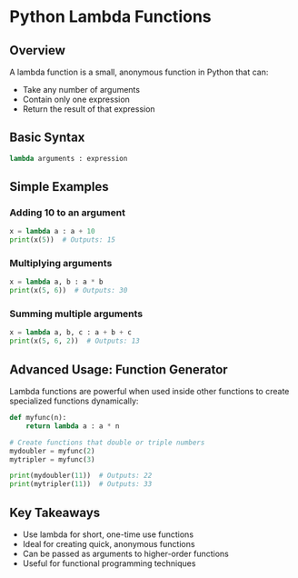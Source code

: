 # Python Lambda Functions

## Overview
A lambda function is a small, anonymous function in Python that can:
- Take any number of arguments
- Contain only one expression
- Return the result of that expression

## Basic Syntax
```python
lambda arguments : expression
```

## Simple Examples

### Adding 10 to an argument
```python
x = lambda a : a + 10
print(x(5))  # Outputs: 15
```

### Multiplying arguments
```python
x = lambda a, b : a * b
print(x(5, 6))  # Outputs: 30
```

### Summing multiple arguments
```python
x = lambda a, b, c : a + b + c
print(x(5, 6, 2))  # Outputs: 13
```

## Advanced Usage: Function Generator

Lambda functions are powerful when used inside other functions to create specialized functions dynamically:

```python
def myfunc(n):
    return lambda a : a * n

# Create functions that double or triple numbers
mydoubler = myfunc(2)
mytripler = myfunc(3)

print(mydoubler(11))  # Outputs: 22
print(mytripler(11))  # Outputs: 33
```

## Key Takeaways
- Use lambda for short, one-time use functions
- Ideal for creating quick, anonymous functions
- Can be passed as arguments to higher-order functions
- Useful for functional programming techniques